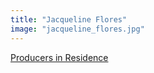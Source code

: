 ```yaml
---
title: "Jacqueline Flores"
image: "jacqueline_flores.jpg"
---
```


[Producers in Residence](/programs/producers-in-residence)